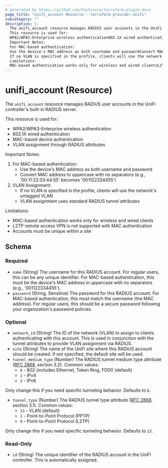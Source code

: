 ```yaml
---
# generated by https://github.com/hashicorp/terraform-plugin-docs
page_title: "unifi_account Resource - terraform-provider-unifi"
subcategory: ""
description: |-
  The unifi_account resource manages RADIUS user accounts in the UniFi controller's built-in RADIUS server.
  This resource is used for:
  WPA2/WPA3-Enterprise wireless authentication802.1X wired authenticationMAC-based device authenticationVLAN assignment through RADIUS attributes
  Important Notes:
  For MAC-based authentication:
  Use the device's MAC address as both username and passwordConvert MAC address to uppercase with no separators (e.g., '00:11:22:33:44:55' becomes '001122334455')VLAN Assignment:
  If no VLAN is specified in the profile, clients will use the network's untagged VLANVLAN assignment uses standard RADIUS tunnel attributes
  Limitations:
  MAC-based authentication works only for wireless and wired clientsL2TP remote access VPN is not supported with MAC authenticationAccounts must be unique within a site
---
```


# unifi_account (Resource)

The `unifi_account` resource manages RADIUS user accounts in the UniFi controller's built-in RADIUS server.

This resource is used for:
  * WPA2/WPA3-Enterprise wireless authentication
  * 802.1X wired authentication
  * MAC-based device authentication
  * VLAN assignment through RADIUS attributes

Important Notes:
1. For MAC-based authentication:
   * Use the device's MAC address as both username and password
   * Convert MAC address to uppercase with no separators (e.g., '00:11:22:33:44:55' becomes '001122334455')
2. VLAN Assignment:
   * If no VLAN is specified in the profile, clients will use the network's untagged VLAN
   * VLAN assignment uses standard RADIUS tunnel attributes

Limitations:
  * MAC-based authentication works only for wireless and wired clients
  * L2TP remote access VPN is not supported with MAC authentication
  * Accounts must be unique within a site



<!-- schema generated by tfplugindocs -->
## Schema

### Required

- `name` (String) The username for this RADIUS account. For regular users, this can be any unique identifier. For MAC-based authentication, this must be the device's MAC address in uppercase with no separators (e.g., '001122334455').
- `password` (String, Sensitive) The password for this RADIUS account. For MAC-based authentication, this must match the username (the MAC address). For regular users, this should be a secure password following your organization's password policies.

### Optional

- `network_id` (String) The ID of the network (VLAN) to assign to clients authenticating with this account. This is used in conjunction with the tunnel attributes to provide VLAN assignment via RADIUS.
- `site` (String) The name of the UniFi site where this RADIUS account should be created. If not specified, the default site will be used.
- `tunnel_medium_type` (Number) The RADIUS tunnel medium type attribute ([RFC 2868](https://tools.ietf.org/html/rfc2868), section 3.2). Common values:
  * `6` - 802 (includes Ethernet, Token Ring, FDDI) (default)
  * `1` - IPv4
  * `2` - IPv6

Only change this if you need specific tunneling behavior. Defaults to `6`.
- `tunnel_type` (Number) The RADIUS tunnel type attribute ([RFC 2868](https://tools.ietf.org/html/rfc2868), section 3.1). Common values:
  * `13` - VLAN (default)
  * `1` - Point-to-Point Protocol (PPTP)
  * `9` - Point-to-Point Protocol (L2TP)

Only change this if you need specific tunneling behavior. Defaults to `13`.

### Read-Only

- `id` (String) The unique identifier of the RADIUS account in the UniFi controller. This is automatically assigned.
